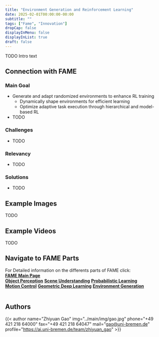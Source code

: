 ```yaml
---
title: "Environment Generation and Reinforcement Learning"
date: 2025-02-01T00:00:00-00:00
subtitle: ""
tags: ["Fame", "Innovation"]
dropCap: false
displayInMenu: false
displayInList: true
draft: false
---
```


TODO Intro text

## Connection with FAME

### Main Goal

- Generate and adapt randomized environments to enhance RL training
  - Dynamically shape environments for efficient learning
  - Optimize adaptive task execution through hierarchical and model-based RL
- TODO


### Challenges

- TODO


### Relevancy

- TODO


### Solutions

- TODO


## Example Images

TODO


## Example Videos

TODO


## Navigate to FAME Parts


<div>
  For Detailed information on the differents parts of FAME click:<br>
  <div class="btn-group" style="width:100%">
    <a class="btn btn-primary" style="width:100%;" target="_blank" href="../"><b>FAME Main Page</b></a>
  </div>
  <div class="btn-group" style="width:100%">
    <a class="btn btn-success" style="width:33.3%;" target="_blank" href="../perception"><b>Object Perception</b></a>
    <a class="btn btn-success" style="width:33.3%;" target="_blank" href="../scene_understanding"><b>Scene Understanding</b></a>
    <a class="btn btn-success" style="width:33.3%;" target="_blank" href="../probabilistic_learning"><b>Probabilistic Learning</b></a>
  </div>
  <div class="btn-group" style="width:100%">
    <a class="btn btn-success" style="width:33.3%;" target="_blank" href="../motion_control"><b>Motion Control</b></a>
    <a class="btn btn-success" style="width:33.3%;" target="_blank" href="../geometric_learning"><b>Geometric Deep Learning</b></a>
    <a class="btn btn-success" style="width:33.3%;" target="_blank" href="../enviroment"><b>Environment Generation</b></a>
  </div>
</div>
<br>


## Authors

{{< author name="Zhiyuan Gao" img="../main/img/gao.jpg" phone="+49 421 218 64000" fax="+49 421 218 64047" mail="gao@uni-bremen.de" profile="https://ai.uni-bremen.de/team/zhiyuan_gao" >}}

